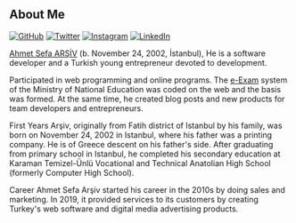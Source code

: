 <h2 align="left">
About Me
</h2>

[![GitHub](https://img.shields.io/badge/GitHub-%40ahmetarsiv-239a3b.svg)](https://github.com/ahmetarsiv)
[![Twitter](https://img.shields.io/badge/Twitter-%40ahmetarsiv-58a1f2.svg)](https://twitter.com/ahmetarsiv)
[![Instagram](https://img.shields.io/badge/Instagram-%40ahmetarsivi-red)](https://www.instagram.com/ahmetarsivi/)
[![LinkedIn](https://img.shields.io/badge/Linked-in-0c66c3.svg)](https://www.linkedin.com/in/ahmetarsiv/)

[Ahmet Sefa ARŞİV](https://github.com/ahmetarsiv) (b. November 24, 2002, İstanbul), He is a software developer and a Turkish young entrepreneur devoted to development.

Participated in web programming and online programs. The [e-Exam](https://github.com/codenteq) system of the Ministry of National Education was coded on the web and the basis was formed. At the same time, he created blog posts and new products for team developers and entrepreneurs.

First Years
Arşiv, originally from Fatih district of Istanbul by his family, was born on November 24, 2002 in Istanbul, where his father was a printing company. He is of Greece descent on his father's side. After graduating from primary school in Istanbul, he completed his secondary education at Karaman Temizel-Ünlü Vocational and Technical Anatolian High School (formerly Computer High School).

Career
Ahmet Sefa Arşiv started his career in the 2010s by doing sales and marketing. In 2019, it provided services to its customers by creating Turkey's web software and digital media advertising products.
</p>
